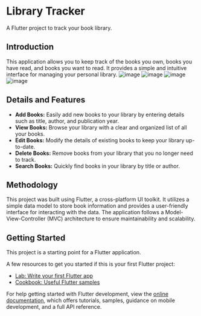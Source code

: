 # Library Tracker

A Flutter project to track your book library.

## Introduction

This application allows you to keep track of the books you own, books you have read, and books you want to read. It provides a simple and intuitive interface for managing your personal library.
![image](https://github.com/user-attachments/assets/41d52104-af82-440f-9235-20d87063981d)
![image](https://github.com/user-attachments/assets/efb35b40-84cb-4cce-9fd3-0813d90ea428)
![image](https://github.com/user-attachments/assets/5bc867a9-c63f-4288-a319-369721471283)
![image](https://github.com/user-attachments/assets/a3fc9c29-f3f2-4f4a-b9ef-d6ff6ed7ae9c)


## Details and Features

-   **Add Books:** Easily add new books to your library by entering details such as title, author, and publication year.
-   **View Books:** Browse your library with a clear and organized list of all your books.
-   **Edit Books:** Modify the details of existing books to keep your library up-to-date.
-   **Delete Books:** Remove books from your library that you no longer need to track.
-   **Search Books:** Quickly find books in your library by title or author.

## Methodology

This project was built using Flutter, a cross-platform UI toolkit. It utilizes a simple data model to store book information and provides a user-friendly interface for interacting with the data. The application follows a Model-View-Controller (MVC) architecture to ensure maintainability and scalability.

## Getting Started

This project is a starting point for a Flutter application.

A few resources to get you started if this is your first Flutter project:

-   [Lab: Write your first Flutter app](https://docs.flutter.dev/get-started/codelab)
-   [Cookbook: Useful Flutter samples](https://docs.flutter.dev/cookbook)

For help getting started with Flutter development, view the
[online documentation](https://docs.flutter.dev/), which offers tutorials,
samples, guidance on mobile development, and a full API reference.
